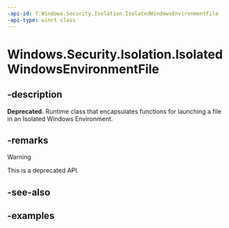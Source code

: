 ```yaml
---
-api-id: T:Windows.Security.Isolation.IsolatedWindowsEnvironmentFile
-api-type: winrt class
---
```


<!-- Class syntax.
public class IsolatedWindowsEnvironmentFile 
-->

# Windows.Security.Isolation.IsolatedWindowsEnvironmentFile

## -description

**Deprecated.** Runtime class that encapsulates functions for launching a file in an Isolated Windows Environment.

## -remarks

> [!WARNING]
> This is a deprecated API.

## -see-also

## -examples
